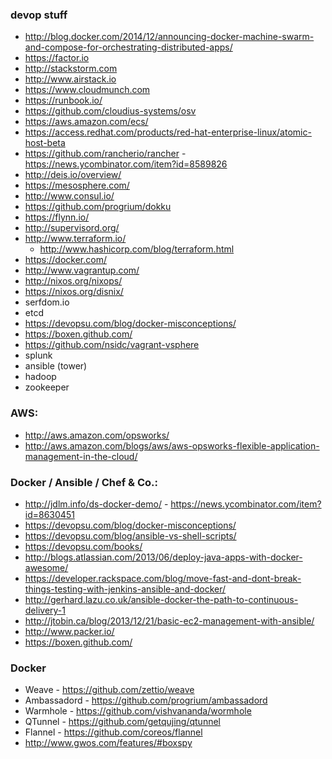 ### devop stuff
* http://blog.docker.com/2014/12/announcing-docker-machine-swarm-and-compose-for-orchestrating-distributed-apps/
* https://factor.io
* http://stackstorm.com
* http://www.airstack.io
* https://www.cloudmunch.com
* https://runbook.io/
* https://github.com/cloudius-systems/osv
* https://aws.amazon.com/ecs/
* https://access.redhat.com/products/red-hat-enterprise-linux/atomic-host-beta
* https://github.com/rancherio/rancher - https://news.ycombinator.com/item?id=8589826
* http://deis.io/overview/
* https://mesosphere.com/
* http://www.consul.io/
* https://github.com/progrium/dokku
* https://flynn.io/
* http://supervisord.org/
* http://www.terraform.io/
    * http://www.hashicorp.com/blog/terraform.html
* https://docker.com/
* http://www.vagrantup.com/
* http://nixos.org/nixops/
* https://nixos.org/disnix/
* serfdom.io
* etcd
* https://devopsu.com/blog/docker-misconceptions/
* https://boxen.github.com/
* https://github.com/nsidc/vagrant-vsphere
* splunk
* ansible (tower)
* hadoop
* zookeeper

### AWS:
* http://aws.amazon.com/opsworks/
* http://aws.amazon.com/blogs/aws/aws-opsworks-flexible-application-management-in-the-cloud/

### Docker / Ansible / Chef & Co.:

* http://jdlm.info/ds-docker-demo/ - https://news.ycombinator.com/item?id=8630451
* https://devopsu.com/blog/docker-misconceptions/
* https://devopsu.com/blog/ansible-vs-shell-scripts/
* https://devopsu.com/books/
* http://blogs.atlassian.com/2013/06/deploy-java-apps-with-docker-awesome/
* https://developer.rackspace.com/blog/move-fast-and-dont-break-things-testing-with-jenkins-ansible-and-docker/
* http://gerhard.lazu.co.uk/ansible-docker-the-path-to-continuous-delivery-1
* http://jtobin.ca/blog/2013/12/21/basic-ec2-management-with-ansible/
* http://www.packer.io/
* https://boxen.github.com/

### Docker
* Weave - https://github.com/zettio/weave
* Ambassadord - https://github.com/progrium/ambassadord
* Warmhole - https://github.com/vishvananda/wormhole
* QTunnel - https://github.com/getqujing/qtunnel
* Flannel - https://github.com/coreos/flannel
* http://www.gwos.com/features/#boxspy
